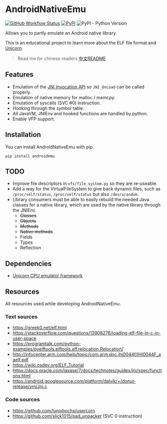# AndroidNativeEmu

[![GitHub Workflow Status](https://img.shields.io/github/workflow/status/AeonLucid/AndroidNativeEmu/Python%20Package?style=for-the-badge)](https://github.com/AeonLucid/AndroidNativeEmu/actions)
[![PyPI](https://img.shields.io/pypi/v/androidemu?style=for-the-badge)](https://pypi.org/project/androidemu/)
![PyPI - Python Version](https://img.shields.io/pypi/pyversions/androidemu?style=for-the-badge)

Allows you to partly emulate an Android native library.

This is an educational project to learn more about the ELF file format and [Unicorn](https://github.com/unicorn-engine/unicorn).

> Read me for chinese readers [中文README](README_cn.md)

## Features

- Emulation of the [JNI Invocation API](https://docs.oracle.com/javase/7/docs/technotes/guides/jni/spec/invocation.html) so `JNI_OnLoad` can be called properly.
- Emulation of native memory for malloc / memcpy.
- Emulation of syscalls (SVC #0) instruction.
- Hooking through the symbol table.
- All JavaVM, JNIEnv and hooked functions are handled by python.
- Enable VFP support.

## Installation

You can install AndroidNativeEmu with pip.

```
pip install androidemu
```

## TODO

- Improve file descriptors in `vfs/file_system.py` so they are re-useable.
- Add a way for the VirtualFileSystem to give back dynamic files, such as `/proc/self/status`, `/proc/self/status` but also `/dev/urandom`.
- Library consumers must be able to easily rebuild the needed Java classes for a native library, which are used by the native library through the JNIEnv.
  - ~~Classes~~
  - ~~Objects~~
  - ~~Methods~~
  - ~~Native methods~~
  - Fields
  - Types
  - Reflection

## Dependencies

- [Unicorn CPU emulator framework](https://github.com/unicorn-engine/unicorn)

## Resources

All resources used while developing AndroidNativeEmu.

### Text sources
- https://greek0.net/elf.html
- https://stackoverflow.com/questions/13908276/loading-elf-file-in-c-in-user-space
- https://programtalk.com/python-examples/pyelftools.elftools.elf.relocation.Relocation/
- http://infocenter.arm.com/help/topic/com.arm.doc.ihi0044f/IHI0044F_aaelf.pdf
- https://wiki.osdev.org/ELF_Tutorial
- https://docs.oracle.com/javase/7/docs/technotes/guides/jni/spec/functions.html
- https://android.googlesource.com/platform/dalvik/+/donut-release/vm/Jni.c

### Code sources
- https://github.com/lunixbochs/usercorn
- https://github.com/slick1015/pad_unpacker (SVC 0 instruction)
